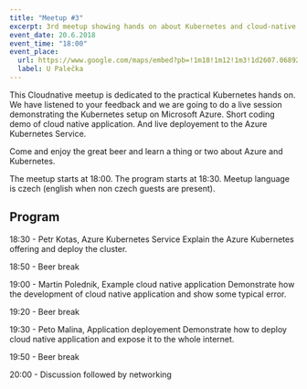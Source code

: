 ```yaml
---
title: "Meetup #3"
excerpt: 3rd meetup showing hands on about Kubernetes and cloud-native application development.
event_date: 20.6.2018
event_time: "18:00"
event_place:
  url: https://www.google.com/maps/embed?pb=!1m18!1m12!1m3!1d2607.068927407547!2d16.610185315840635!3d49.19925197932248!2m3!1f0!2f0!3f0!3m2!1i1024!2i768!4f13.1!3m3!1m2!1s0x0%3A0x0!2zNDnCsDExJzU3LjMiTiAxNsKwMzYnNDQuNiJF!5e0!3m2!1sen!2scz!4v1528745893930
  label: U Palečka
---
```

This Cloudnative meetup is dedicated to the practical Kubernetes hands on. We have listened to your feedback and we are going to do a live session demonstrating the Kubernetes setup on Microsoft Azure. Short coding demo of cloud native application. And live deployement to the Azure Kubernetes Service.

Come and enjoy the great beer and learn a thing or two about Azure and Kubernetes.

The meetup starts at 18:00.
The program starts at 18:30.
Meetup language is czech (english when non czech guests are present).

## Program

18:30 - Petr Kotas, Azure Kubernetes Service
Explain the Azure Kubernetes offering and deploy the cluster.

18:50 - Beer break

19:00 - Martin Polednik, Example cloud native application
Demonstrate how the development of cloud native application and show some typical error.

19:20 - Beer break

19:30 - Peto Malina, Application deployement
Demonstrate how to deploy cloud native application and expose it to the whole internet.

19:50 - Beer break

20:00 - Discussion followed by networking